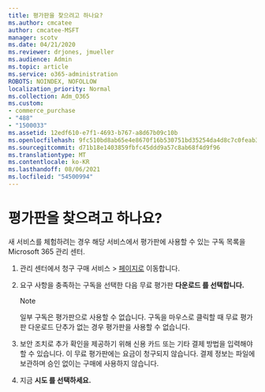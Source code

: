 ```yaml
---
title: 평가판을 찾으려고 하나요?
ms.author: cmcatee
author: cmcatee-MSFT
manager: scotv
ms.date: 04/21/2020
ms.reviewer: drjones, jmueller
ms.audience: Admin
ms.topic: article
ms.service: o365-administration
ROBOTS: NOINDEX, NOFOLLOW
localization_priority: Normal
ms.collection: Adm_O365
ms.custom:
- commerce_purchase
- "488"
- "1500033"
ms.assetid: 12edf610-e7f1-4693-b767-a8d67b09c10b
ms.openlocfilehash: 9fc510bd8ab65e4e8670f16b530751bd35254da4d8c7c0feab3cfbf1d0e24303
ms.sourcegitcommit: d71b18e1403859fbfc45ddd9a57c8ab68f4d9f96
ms.translationtype: MT
ms.contentlocale: ko-KR
ms.lasthandoff: 08/06/2021
ms.locfileid: "54500994"
---
```

# <a name="trying-to-find-a-trial"></a>평가판을 찾으려고 하나요?

새 서비스를 체험하려는 경우 해당 서비스에서 평가판에 사용할 수 있는 구독 목록을 Microsoft 365 관리 센터.
  
1. 관리 센터에서 청구 구매  서비스 \> [페이지로](https://go.microsoft.com/fwlink/p/?linkid=868433) 이동합니다.

2. 요구 사항을 충족하는 구독을 선택한 다음 무료 평가판 **다운로드 를 선택합니다.**

    > [!NOTE]
    > 일부 구독은 평가판으로 사용할 수 없습니다. 구독을 마우스로 클릭할 때 무료 평가판 다운로드 단추가 없는 경우 평가판을 사용할 수 없습니다. 
  
3. 보안 조치로 추가 확인을 제공하기 위해 신용 카드 또는 기타 결제 방법을 입력해야 할 수 있습니다. 이 무료 평가판에는 요금이 청구되지 않습니다. 결제 정보는 파일에 보관하며 승인 없이는 구매에 사용하지 않습니다.

4. 지금 **시도 를 선택하세요.**